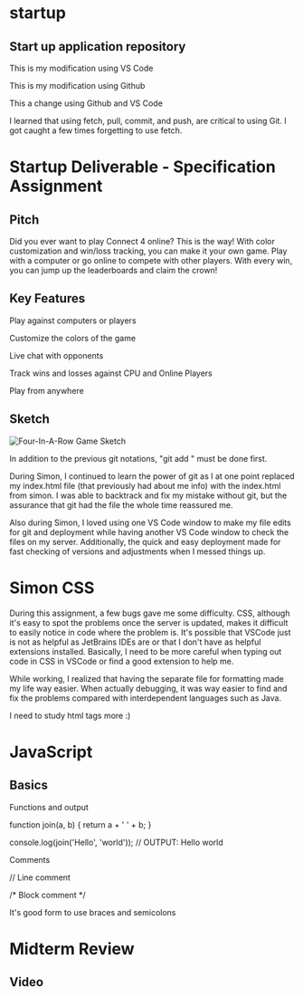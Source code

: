 # startup
## Start up application repository

  This is my modification using VS Code

  This is my modification using Github

  This a change using Github and VS Code

I learned that using fetch, pull, commit, and push, are critical to using Git. I got caught a few times forgetting to use fetch.
# Startup Deliverable - Specification Assignment
## Pitch
  Did you ever want to play Connect 4 online? This is the way! With color customization and win/loss tracking, you can make it your own game. Play with a computer or go online to compete with other players. With every win, you can jump up the leaderboards and claim the crown! 
## Key Features
  Play against computers or players
  
  Customize the colors of the game
  
  Live chat with opponents
  
  Track wins and losses against CPU and Online Players
  
  Play from anywhere
## Sketch
  ![Four-In-A-Row Game Sketch](https://user-images.githubusercontent.com/21244160/215238250-3f4565ae-d5c4-4c1f-ac44-b97df4608af3.png)

In addition to the previous git notations, "git add <file>" must be done first.

During Simon, I continued to learn the power of git as I at one point replaced my index.html file (that previously had about me info) with the index.html from simon. I was able to backtrack and fix my mistake without git, but the assurance that git had the file the whole time reassured me.

Also during Simon, I loved using one VS Code window to make my file edits for git and deployment while having another VS Code window to check the files on my server. Additionally, the quick and easy deployment made for fast checking of versions and adjustments when I messed things up.
# Simon CSS
During this assignment, a few bugs gave me some difficulty. CSS, although it's easy to spot the problems once the server is updated, makes it difficult to easily notice in code where the problem is. It's possible that VSCode just is not as helpful as JetBrains IDEs are or that I don't have as helpful extensions installed.
Basically, I need to be more careful when typing out code in CSS in VSCode or find a good extension to help me.

While working, I realized that having the separate file for formatting made my life way easier. When actually debugging, it was way easier to find and fix the problems compared with interdependent languages such as Java.

I need to study html tags more :)

# JavaScript
## Basics
Functions and output

function join(a, b) {
  return a + ' ' + b;
}

console.log(join('Hello', 'world'));
// OUTPUT: Hello world

Comments

// Line comment

/*
Block comment
*/

It's good form to use braces and semicolons



# Midterm Review
## Video
